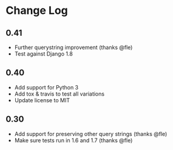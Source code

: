 # Change Log

## 0.41

 * Further querystring improvement (thanks @fle)
 * Test against Django 1.8

## 0.40
  
  * Add support for Python 3
  * Add tox & travis to test all variations
  * Update license to MIT

## 0.30

  * Add support for preserving other query strings (thanks @fle)
  * Make sure tests run in 1.6 and 1.7 (thanks @fle)
